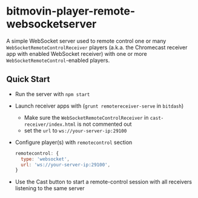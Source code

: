bitmovin-player-remote-websocketserver
======================================

A simple WebSocket server used to remote control one or many `WebSocketRemoteControlReceiver` players (a.k.a. the Chromecast receiver app with enabled WebSocket receiver) with one or more `WebSocketRemoteControl`-enabled players.

Quick Start
-----------

* Run the server with `npm start`
* Launch receiver apps with (`grunt remotereceiver-serve` in `bitdash`)
  * Make sure the `WebSocketRemoteControlReceiver` in `cast-receiver/index.html` is not commented out
  * set the `url` to `ws://your-server-ip:29100`
* Configure player(s) with `remotecontrol` section

  ```js
  remotecontrol: {
    type: 'websocket',
    url: 'ws://your-server-ip:29100',
  }
  ```
* Use the Cast button to start a remote-control session with all receivers listening to the same server